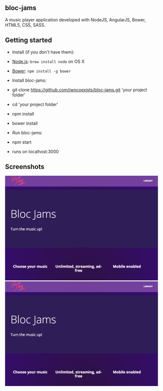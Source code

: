 ## bloc-jams

A music player application developed with NodeJS, AngularJS, Bower, HTML5, CSS, SASS.

## Getting started
* Install (if you don't have them):
* [Node.js](http://nodejs.org): `brew install node` on OS X
* [Bower](http://bower.io): `npm install -g bower`

* Install bloc-jams:
* git clone https://github.com/jwncoexists/bloc-jams.git 'your project folder'
* cd 'your project folder'
* npm install
* bower install

* Run bloc-jams:
* npm start

* runs on localhost:3000

## Screenshots

![bloc-jams](/doc/screenshot-blocjams-1.png)
![bloc-jams](/doc/screenshot-blocjams-1.png)
